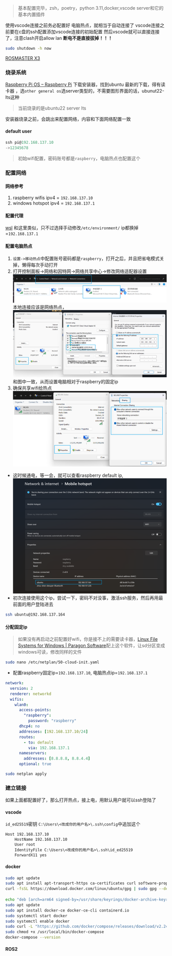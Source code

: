 > 基本配置完毕，zsh，poetry，python 3.11,docker,vscode server和它的基本内置插件

使用vscode连接之前务必配置好 电脑热点，就相当于自动连接了
vscode连接之前要在c盘的ssh配置添加vscode连接的初始配置
然后vscode就可以直接连接了，注意clash开启allow lan
**断电不是直接拔掉！！！**

```bash
sudo shutdown -h now
```

[ROSMASTER X3](https://www.yahboom.com/study/ROSMASTER-X3)

### 烧录系统

[Raspberry Pi OS – Raspberry Pi](https://www.raspberrypi.com/software/)
下载安装器，找到ubuntu 最新的下载，得有读卡器
，选`other general os`选server类型的，不需要图形界面的话，ubunut22-lts这种

> 当前烧录的是ubuntu22 server lts

安装器烧录之前，会跳出来配置网络，内容和下面网络配置一致

#### default user

```powershell
ssh pi@192.168.137.10
->12345678
```

> 初始wifi配置，密码账号都是`raspberry`，电脑热点也配置这个

### 配置网络

#### 网络参考

1. raspberry wifis ipv4 = `192.168.137.10`
2. windows hotspot ipv4 = `192.168.137.1`

#### 配置代理

[wsl](docs/OS/Ubuntu/wsl#proxy) 和这里类似，只不过选择手动修改`/etc/environment/`
ip都换掉=`192.168.137.1`

#### 配置电脑热点

1. `设置->移动热点`中配置账号密码都是`raspberry`，打开之后，并且把省电模式关掉，懒得每次手动打开
2. 打开控制面板->网络和因特网->网络共享中心->修改网络适配器设置
   ![../../../assets/Pasted_image_20240308163716.png](../../../assets/Pasted_image_20240308163716.png)本地连接应该是网络热点，![../../../assets/Pasted_image_20240308163830.png](../../../assets/Pasted_image_20240308163830.png)
   和图中一致，从而设置电脑相对于raspberry的固定ip
3. 确保共享wifi给热点
   ![../../../assets/Pasted_image_20240308164303.png](../../../assets/Pasted_image_20240308164303.png)

- 这时候通电，等一会，就可以查看raspberry default ip,
  ![../../../assets/Pasted_image_20240308162607.png](../../../assets/Pasted_image_20240308162607.png)
- 初次连接使用这个ip，尝试一下，密码不对没事，激活ssh服务，然后再用最前面的用户登陆进去

```bash
ssh ubuntu@192.168.137.164
```

#### 分配固定ip

> 如果没有再启动之前配置好wifi，你是接不上的需要读卡器，[Linux File Systems for Windows | Paragon Software](https://www.paragon-software.com/us/home/linuxfs-windows/)配上这个软件，让sd分区变成windows可读，修改同样的文件

```bash
sudo nano /etc/netplan/50-cloud-init.yaml
```

- 配置raspberry固定ip=`192.168.137.10`, 电脑热点ip=`192.168.137.1`

```yaml
network:
  version: 2
  renderer: networkd
  wifis:
    wlan0:
      access-points:
        "raspberry":
          password: "raspberry"
      dhcp4: no
      addresses: [192.168.137.10/24]
      routes:
        - to: default
          via: 192.168.137.1
      nameservers:
        addresses: [8.8.8.8, 8.8.4.4]
      optional: true
```

```bash
sudo netplan apply
```
### 建立链接

如果上面都配置好了，那么打开热点，接上电，用默认用户就可以ssh登陆了

#### vscode

`id_ed25519`密钥
`C:\Users\<改成你的用户名>\.ssh\config`中追加这个

```
Host 192.168.137.10
    HostName 192.168.137.10
    User root
    IdentityFile C:\Users\<改成你的用户名>\.ssh\id_ed25519
    ForwardX11 yes
```


#### docker
```bash
sudo apt update
sudo apt install apt-transport-https ca-certificates curl software-properties-common
curl -fsSL https://download.docker.com/linux/ubuntu/gpg | sudo gpg --dearmor -o /usr/share/keyrings/docker-archive-keyring.gpg

echo "deb [arch=arm64 signed-by=/usr/share/keyrings/docker-archive-keyring.gpg] https://download.docker.com/linux/ubuntu jammy stable" | sudo tee /etc/apt/sources.list.d/docker.list > /dev/null
sudo apt update
sudo apt install docker-ce docker-ce-cli containerd.io
sudo systemctl start docker
sudo systemctl enable docker
sudo curl -L "https://github.com/docker/compose/releases/download/v2.24.1/docker-compose-$(uname -s)-$(uname -m)" -o /usr/local/bin/docker-compose
sudo chmod +x /usr/local/bin/docker-compose
docker-compose --version

```

#### ROS2
